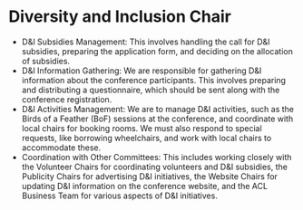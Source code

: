 # Diversity and Inclusion Chair


- D&I Subsidies Management: This involves handling the call for D&I subsidies, preparing the application form, and deciding on the allocation of subsidies.
- D&I Information Gathering: We are responsible for gathering D&I information about the conference participants. This involves preparing and distributing a questionnaire, which should be sent along with the conference registration.
- D&I Activities Management: We are to manage D&I activities, such as the Birds of a Feather (BoF) sessions at the conference, and coordinate with local chairs for booking rooms. We must also respond to special requests, like borrowing wheelchairs, and work with local chairs to accommodate these.
- Coordination with Other Committees: This includes working closely with the Volunteer Chairs for coordinating volunteers and D&I subsidies, the Publicity Chairs for advertising D&I initiatives, the Website Chairs for updating D&I information on the conference website, and the ACL Business Team for various aspects of D&I initiatives.
